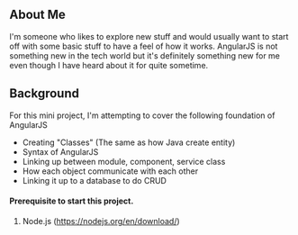 ## About Me
I'm someone who likes to explore new stuff and would usually want to start off with some basic stuff to have a feel of how it works. AngularJS is not something new in the tech world but it's definitely something new for me even though I have heard about it for quite sometime. 

## Background
For this mini project, I'm attempting to cover the following foundation of AngularJS
- Creating "Classes" (The same as how Java create entity)
- Syntax of AngularJS 
- Linking up between module, component, service class
- How each object communicate with each other
- Linking it up to a database to do CRUD

#### Prerequisite to start this project.
1. Node.js (https://nodejs.org/en/download/)
